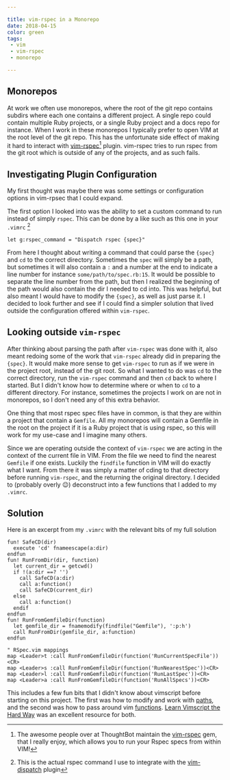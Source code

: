 ```yaml
---

title: vim-rspec in a Monorepo
date: 2018-04-15
color: green
tags:
 - vim
 - vim-rspec
 - monorepo

---
```


## Monorepos

At work we often use monorepos, where the root of the git repo contains subdirs where each one contains a different project. A single repo could contain multiple Ruby projects, or a single Ruby project and a docs repo for instance. When I work in these monorepos I typically prefer to open VIM at the root level of the git repo. This has the unfortunate side effect of making it hard to interact with [vim-rspec](https://github.com/thoughtbot/vim-rspec)[^1] plugin. vim-rspec tries to run rspec from the git root which is outside of any of the projects, and as such fails.

## Investigating Plugin Configuration

My first thought was maybe there was some settings or configuration options in vim-rpsec that I could expand.

The first option I looked into was the ability to set a custom command to run instead of simply `rspec`. This can be done by a like such as this one in your `.vimrc` [^2]

~~~ vimscript
let g:rspec_command = "Dispatch rspec {spec}"
~~~

From here I thought about writing a command that could parse the `{spec}` and `cd` to the correct directory. Sometimes the `spec` will simply be a path, but sometimes it will also contain a `:` and a number at the end to indicate a line number for instance `some/path/to/spec.rb:15`.
It would be possible to separate the line number from the path, but then I realized the beginning of the path would also contain the dir I needed to cd into. This was helpful, but also meant I would have to modify the `{spec}`, as well as just parse it. I decided to look further and see if I could find a simpler solution that lived outside the configuration offered within `vim-rspec`.

## Looking outside `vim-rspec`

After thinking about parsing the path after `vim-rspec` was done with it, also meant redoing some of the work that `vim-rspec` already did in preparing the `{spec}`. It would make more sense to get `vim-rspec` to run as if we were in the project root, instead of the git root. So what I wanted to do was `cd` to the correct directory, run the `vim-rspec` command and then `cd` back to where I started. But I didn't know how to determine where or when to `cd` to a different directory. For instance, sometimes the projects I work on are not in monorepos, so I don't need any of this extra behavior.

One thing that most rspec spec files have in common, is that they are within a project that contain a `Gemfile`. All my monorepos will contain a Gemfile in the root on the project if it is a Ruby project that is using rspec, so this will work for my use-case and I imagine many others.

Since we are operating outside the context of `vim-rspec` we are acting in the context of the current file in VIM. From the file we need to find the nearest `Gemfile` if one exists. Luckily the `findfile` function in VIM will do exactly what I want. From there it was simply a matter of cding to that directory before running `vim-rspec`, and the returning the original directory. I decided to (probably overly 😉) deconstruct into a few functions that I added to my `.vimrc`.

## Solution

Here is an excerpt from my `.vimrc` with the relevant bits of my full solution

~~~ vimscript
fun! SafeCD(dir)
  execute 'cd' fnameescape(a:dir)
endfun
fun! RunFromDir(dir, function)
  let current_dir = getcwd()
  if !(a:dir ==? '')
    call SafeCD(a:dir)
    call a:function()
    call SafeCD(current_dir)
  else
    call a:function()
  endif
endfun
fun! RunFromGemfileDir(function)
  let gemfile_dir = fnamemodify(findfile("Gemfile"), ':p:h')
  call RunFromDir(gemfile_dir, a:function)
endfun

" RSpec.vim mappings
map <Leader>t :call RunFromGemfileDir(function('RunCurrentSpecFile'))<CR>
map <Leader>s :call RunFromGemfileDir(function('RunNearestSpec'))<CR>
map <Leader>l :call RunFromGemfileDir(function('RunLastSpec'))<CR>
map <Leader>a :call RunFromGemfileDir(function('RunAllSpecs'))<CR>
~~~

This includes a few fun bits that I didn't know about vimscript before starting on this project. The first was how to modify and work with [paths](http://learnvimscriptthehardway.stevelosh.com/chapters/40.html), and the second was how to pass around vim [functions](http://learnvimscriptthehardway.stevelosh.com/chapters/39.html#functions-as-variables). [Learn Vimscript the Hard Way](http://learnvimscriptthehardway.stevelosh.com/) was an excellent resource for both.


[^1]: The awesome people over at ThoughtBot maintain the [vim-rspec](https://github.com/thoughtbot/vim-rspec) gem, that I really enjoy, which allows you to run your Rspec specs from within VIM!
[^2]: This is the actual rspec command I use to integrate with the [vim-dispatch](https://github.com/tpope/vim-dispatch) plugin
